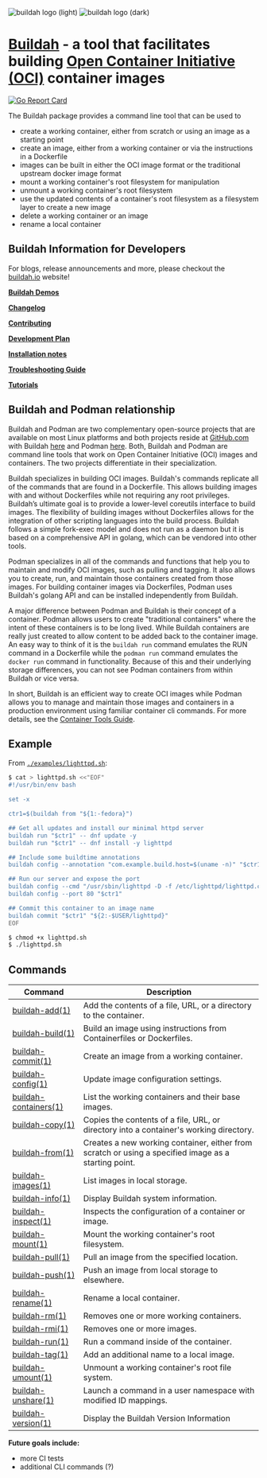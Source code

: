 ![buildah logo (light)](logos/buildah-logo_large.png#gh-light-mode-only)
![buildah logo (dark)](logos/buildah-logo_reverse_large.png#gh-dark-mode-only)

# [Buildah](https://www.youtube.com/embed/YVk5NgSiUw8) - a tool that facilitates building [Open Container Initiative (OCI)](https://www.opencontainers.org/) container images

[![Go Report Card](https://goreportcard.com/badge/github.com/containers/buildah)](https://goreportcard.com/report/github.com/containers/buildah)


The Buildah package provides a command line tool that can be used to
* create a working container, either from scratch or using an image as a starting point
* create an image, either from a working container or via the instructions in a Dockerfile
* images can be built in either the OCI image format or the traditional upstream docker image format
* mount a working container's root filesystem for manipulation
* unmount a working container's root filesystem
* use the updated contents of a container's root filesystem as a filesystem layer to create a new image
* delete a working container or an image
* rename a local container

## Buildah Information for Developers

For blogs, release announcements and more, please checkout the [buildah.io](https://buildah.io) website!

**[Buildah Demos](demos)**

**[Changelog](CHANGELOG.md)**

**[Contributing](CONTRIBUTING.md)**

**[Development Plan](developmentplan.md)**

**[Installation notes](install.md)**

**[Troubleshooting Guide](troubleshooting.md)**

**[Tutorials](docs/tutorials)**

## Buildah and Podman relationship

Buildah and Podman are two complementary open-source projects that are
available on most Linux platforms and both projects reside at
[GitHub.com](https://github.com) with Buildah
[here](https://github.com/containers/buildah) and Podman
[here](https://github.com/pycabbage/podman).  Both, Buildah and Podman are
command line tools that work on Open Container Initiative (OCI) images and
containers.  The two projects differentiate in their specialization.

Buildah specializes in building OCI images.  Buildah's commands replicate all
of the commands that are found in a Dockerfile.  This allows building images
with and without Dockerfiles while not requiring any root privileges.
Buildah’s ultimate goal is to provide a lower-level coreutils interface to
build images.  The flexibility of building images without Dockerfiles allows
for the integration of other scripting languages into the build process.
Buildah follows a simple fork-exec model and does not run as a daemon
but it is based on a comprehensive API in golang, which can be vendored
into other tools.

Podman specializes in all of the commands and functions that help you to maintain and modify
OCI images, such as pulling and tagging.  It also allows you to create, run, and maintain those containers
created from those images.  For building container images via Dockerfiles, Podman uses Buildah's
golang API and can be installed independently from Buildah.

A major difference between Podman and Buildah is their concept of a container.  Podman
allows users to create "traditional containers" where the intent of these containers is
to be long lived.  While Buildah containers are really just created to allow content
to be added back to the container image.  An easy way to think of it is the
`buildah run` command emulates the RUN command in a Dockerfile while the `podman run`
command emulates the `docker run` command in functionality.  Because of this and their underlying
storage differences, you can not see Podman containers from within Buildah or vice versa.

In short, Buildah is an efficient way to create OCI images while Podman allows
you to manage and maintain those images and containers in a production environment using
familiar container cli commands.  For more details, see the
[Container Tools Guide](https://github.com/containers/buildah/tree/main/docs/containertools).

## Example

From [`./examples/lighttpd.sh`](examples/lighttpd.sh):

```bash
$ cat > lighttpd.sh <<"EOF"
#!/usr/bin/env bash

set -x

ctr1=$(buildah from "${1:-fedora}")

## Get all updates and install our minimal httpd server
buildah run "$ctr1" -- dnf update -y
buildah run "$ctr1" -- dnf install -y lighttpd

## Include some buildtime annotations
buildah config --annotation "com.example.build.host=$(uname -n)" "$ctr1"

## Run our server and expose the port
buildah config --cmd "/usr/sbin/lighttpd -D -f /etc/lighttpd/lighttpd.conf" "$ctr1"
buildah config --port 80 "$ctr1"

## Commit this container to an image name
buildah commit "$ctr1" "${2:-$USER/lighttpd}"
EOF

$ chmod +x lighttpd.sh
$ ./lighttpd.sh
```

## Commands
| Command                                              | Description                                                                                          |
| ---------------------------------------------------- | ---------------------------------------------------------------------------------------------------- |
| [buildah-add(1)](/docs/buildah-add.1.md)               | Add the contents of a file, URL, or a directory to the container.                                    |
| [buildah-build(1)](/docs/buildah-build.1.md)           | Build an image using instructions from Containerfiles or Dockerfiles.                                |
| [buildah-commit(1)](/docs/buildah-commit.1.md)         | Create an image from a working container.                                                            |
| [buildah-config(1)](/docs/buildah-config.1.md)         | Update image configuration settings.                                                                 |
| [buildah-containers(1)](/docs/buildah-containers.1.md) | List the working containers and their base images.                                                   |
| [buildah-copy(1)](/docs/buildah-copy.1.md)             | Copies the contents of a file, URL, or directory into a container's working directory.               |
| [buildah-from(1)](/docs/buildah-from.1.md)             | Creates a new working container, either from scratch or using a specified image as a starting point. |
| [buildah-images(1)](/docs/buildah-images.1.md)         | List images in local storage.                                                                        |
| [buildah-info(1)](/docs/buildah-info.1.md)             | Display Buildah system information.                                                                  |
| [buildah-inspect(1)](/docs/buildah-inspect.1.md)       | Inspects the configuration of a container or image.                                                  |
| [buildah-mount(1)](/docs/buildah-mount.1.md)           | Mount the working container's root filesystem.                                                       |
| [buildah-pull(1)](/docs/buildah-pull.1.md)             | Pull an image from the specified location.                                                           |
| [buildah-push(1)](/docs/buildah-push.1.md)             | Push an image from local storage to elsewhere.                                                       |
| [buildah-rename(1)](/docs/buildah-rename.1.md)         | Rename a local container.                                                                            |
| [buildah-rm(1)](/docs/buildah-rm.1.md)                 | Removes one or more working containers.                                                              |
| [buildah-rmi(1)](/docs/buildah-rmi.1.md)               | Removes one or more images.                                                                          |
| [buildah-run(1)](/docs/buildah-run.1.md)               | Run a command inside of the container.                                                               |
| [buildah-tag(1)](/docs/buildah-tag.1.md)               | Add an additional name to a local image.                                                             |
| [buildah-umount(1)](/docs/buildah-umount.1.md)         | Unmount a working container's root file system.                                                      |
| [buildah-unshare(1)](/docs/buildah-unshare.1.md)       | Launch a command in a user namespace with modified ID mappings.                                      |
| [buildah-version(1)](/docs/buildah-version.1.md)       | Display the Buildah Version Information                                                              |

**Future goals include:**
* more CI tests
* additional CLI commands (?)
